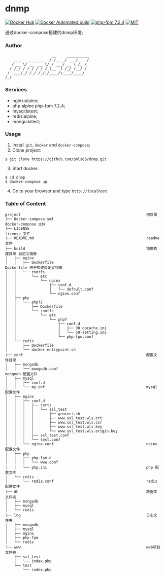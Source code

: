 dnmp
=========================

[![Docker Hub](https://img.shields.io/badge/docker-ready-blue.svg)](https://registry.hub.docker.com/u/techdivision/dnmp-alpine/)
[![Docker Automated build](https://img.shields.io/docker/automated/techdivision/dnmp-alpine.svg)]()
[![php-fpm 7.2.4](https://img.shields.io/travis/php-v/symfony/symfony.svg)](http://php.net/)
[![MIT](https://img.shields.io/apm/l/vim-mode.svg)]()

通过docker-compose搭建的dnmp环境;

### Author
```
                     __     __________
    ____  ____ ___  / /____/ ___/__  /
   / __ \/ __ `__ \/ / ___/ __ \ /_ <
  / /_/ / / / / / / (__  ) /_/ /__/ /
 / .___/_/ /_/ /_/_/____/\____/____/
/_/
```

### Services
- nginx:alpine;
- php:alpine php-fpm 7.2.4;
- mysql:latest;
- redis:alpine;
- mongo:latest;

### Usage
1. Install `git`, `docker` and `docker-compose`;
2. Clone project:
  ```
  $ git clone https://github.com/pmls63/dnmp.git
  ```
3. Start docker:
  ```
  $ cd dnmp
  $ docker-compose up
  ```
4. Go to your browser and type `http://localhost`

### Table of Content
```
project                                                         根目录
├── Docker-compose.yml                                          docker-compose 文件
├── LICENSE                                                     license 文件
├── README.md                                                   readme 文件
├── build                                                       镜像构建目录 自定义镜像
│   ├── nginx
│   │   ├── Dockerfile                                          Dockerfile 用于构建自定义镜像
│   │   └── rootfs
│   │       └── etc
│   │           └── nginx
│   │               ├── conf.d
│   │               │   └── default.conf
│   │               └── nginx.conf
│   ├── php
│   │   └── php72
│   │       ├── Dockerfile
│   │       └── rootfs
│   │           └── etc
│   │               └── php7
│   │                   ├── conf.d
│   │                   │   ├── 00_opcache.ini
│   │                   │   └── 50-setting.ini
│   │                   └── php-fpm.conf
│   └── redis
│       ├── Dockerfile
│       └── docker-entrypoint.sh
├── conf                                                        配置文件目录
│   ├── mongodb
│   │   └── mongodb.conf                                        mongodb 配置文件
│   ├── mysql
│   │   ├── conf.d
│   │   └── my.cnf                                              mysql 配置文件
│   ├── nginx
│   │   ├── conf.d
│   │   │   ├── certs
│   │   │   │   └── ssl_test
│   │   │   │       ├── gencert.sh
│   │   │   │       ├── www.ssl_test.wls.crt
│   │   │   │       ├── www.ssl_test.wls.csr
│   │   │   │       ├── www.ssl_test.wls.key
│   │   │   │       └── www.ssl_test.wls.origin.key
│   │   │   ├── ssl_test.conf
│   │   │   └── test.conf
│   │   └── nginx.conf                                          nginx 配置文件
│   ├── php
│   │   ├── php-fpm.d
│   │   │   └── www.conf
│   │   └── php.ini                                             php 配置文件
│   └── redis
│       └── redis.conf                                          redis 配置文件
├── db                                                          数据库文件夹
│   ├── mongodb
│   ├── mysql
│   └── redis
├── log                                                         日志文件夹
│   ├── mongodb
│   ├── mysql
│   ├── nginx
│   ├── php-fpm
│   └── redis
└── www                                                         web项目文件夹
    ├── ssl_test
    │   └── index.php
    └── test
        └── index.php
```